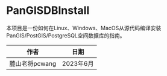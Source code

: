 # PanGISDBInstall


本项目是一份如何在Linux、Windows、MacOS从源代码编译安装PanGIS/PostGIS/PostgreSQL空间数据库的指南。

| 作者             |  日期  |
| ----------------| ----------------|
|  麓山老将pcwang  |  2023年6月  |


